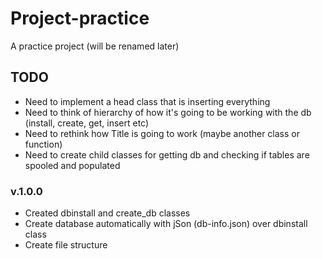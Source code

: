 # Project-practice
 A practice project (will be renamed later)

## TODO
- Need to implement a head class that is inserting everything
- Need to think of hierarchy of how it's going to be working with the db (install, create, get, insert etc)
- Need to rethink how Title is going to work (maybe another class or function)
- Need to create child classes for getting db and checking if tables are spooled and populated

### v.1.0.0
- Created dbinstall and create_db classes
- Create database automatically with jSon (db-info.json) over dbinstall class
- Create file structure
